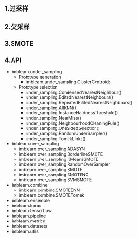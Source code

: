 
## 1.过采样





## 2.欠采样




## 3.SMOTE




## 4.API


* imblearn.under_sampling
	- Prototype generation
		+ imblearn.under_sampling.ClusterCentroids
	- Prototype selection
		+ under_sampling.CondensedNearestNeighbour()
		+ under_sampling.EditedNearestNeighbours()
		+ under_sampling.RepeatedEditedNearestNeighbours()
		+ under_sampling.AllKNN()
		+ under_sampling.InstanceHardnessThreshold()
		+ under_sampling.NearMiss()
		+ under_sampling.NeighbourhoodCleaningRule()
		+ under_sampling.OneSidedSelection()
		+ under_sampling.RandomUnderSampler()
		+ under_sampling.TomekLinks()
* imblearn.over_sampling
	- imblearn.over_sampling.ADASYN
	- imblearn.over_sampling.BorderlineSMOTE
	- imblearn.over_sampling.KMeansSMOTE
	- imblearn.over_sampling.RandomOverSampler
	- imblearn.over_sampling.SMOTE
	- imblearn.over_sampling.SMOTENC
	- imblearn.over_sampling.SVMSMOTE
* imblearn.combine
	- imblearn.combine.SMOTEENN
	- imblearn.combine.SMOTETomek
* imblearn.ensemble
* imblearn.keras
* imblearn.tensorflow
* imblearn.pipeline
* imblearn.metrics
* imblearn.datasets
* imblearn.utils










